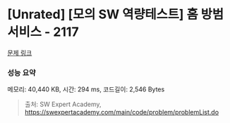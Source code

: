 # [Unrated] [모의 SW 역량테스트] 홈 방범 서비스 - 2117 

[문제 링크](https://swexpertacademy.com/main/code/problem/problemDetail.do?contestProbId=AV5V61LqAf8DFAWu) 

### 성능 요약

메모리: 40,440 KB, 시간: 294 ms, 코드길이: 2,546 Bytes



> 출처: SW Expert Academy, https://swexpertacademy.com/main/code/problem/problemList.do